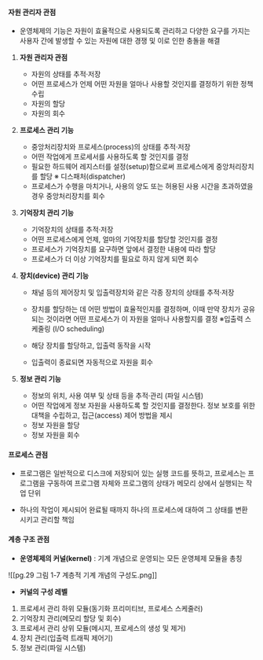 #### 자원 관리자 관점
- 운영체제의 기능은 자원이 효율적으로 사용되도록 관리하고 다양한 요구를 가지는 사용자 간에 발생할 수 있는 자원에 대한 경쟁 및 이로 인한 충돌을 해결

1. **자원 관리자 관점**
   - 자원의 상태를 추적·저장
   - 어떤 프로세스가 언제 어떤 자원을 얼마나 사용할 것인지를 결정하기 위한 정책 수립
   - 자원의 할당
   - 자원의 회수

2. **프로세스 관리 기능**
   - 중앙처리장치와 프로세스(process)의 상태를 추적·저장
   - 어떤 작업에게 프로세서를 사용하도록 할 것인지를 결정
   - 필요한 하드웨어 레지스터를 설정(setup)함으로써 프로세스에게 중앙처리장치를 할당
	※ 디스패처(dispatcher)
   - 프로세스가 수행을 마치거나, 사용의 양도 또는 허용된 사용 시간을 초과하였을 경우 중앙처리장치를 회수

3. **기억장치 관리 기능**
   - 기억장치의 상태를 추적·저장
   - 어떤 프로세스에게 언제, 얼마의 기억장치를 할당할 것인지를 결정
   - 프로세스가 기억장치를 요구하면 앞에서 결정한 내용에 따라 할당
   - 프로세스가 더 이상 기억장치를 필요로 하지 않게 되면 회수

4. **장치(device) 관리 기능**
   - 채널 등의 제어장치 및 입출력장치와 같은 각종 장치의 상태를 추적·저장
   - 장치를 할당하는 데 어떤 방법이 효율적인지를 결정하며, 이때 만약 장치가 공유되는 것이라면 어떤 프로세스가 이 자원을 얼마나 사용할지를 결정
	 ※입출력 스케줄링 (I/O scheduling)
	 
   - 해당 장치를 할당하고, 입출력 동작을 시작
   - 입출력이 종료되면 자동적으로 자원을 회수

5. **정보 관리 기능**
   - 정보의 위치, 사용 여부 및 상태 등을 추적·관리 (파일 시스템)
   - 어떤 작업에게 정보 자원을 사용하도록 할 것인지를 결정한다. 정보 보호를 위한 대책을 수립하고, 접근(access) 제어 방법을 제시
   - 정보 자원을 할당
   - 정보 자원을 회수
#### 프로세스 관점
+ 프로그램은 일반적으로 디스크에 저장되어 있는 실행 코드를 뜻하고, 프로세스는 프로그램을 구동하여 프로그램 자체와 프로그램의 상태가 메모리 상에서 실행되는 작업 단위
- 하나의 작업이 제시되어 완료될 때까지 하나의 프로세스에 대하여 그 상태를 변환 시키고 관리할 책임
#### 계층 구조 관점
- **운영체제의 커널(kernel)** : 기계 개념으로 운영되는 모든 운영체제 모듈을 총칭

![[pg.29 그림 1-7 계층적 기계 개념의 구성도.png]]

- **커널의 구성 레벨**
1. 프로세서 관리 하위 모듈(동기화 프리미티브, 프로세스 스케줄러)
2. 기억장치 관리(메모리 할당 및 회수)
3. 프로세서 관리 상위 모듈(메시지, 프로세스의 생성 및 제거)
4. 장치 관리(입출력 트래픽 제어기)
5. 정보 관리(파일 시스템)